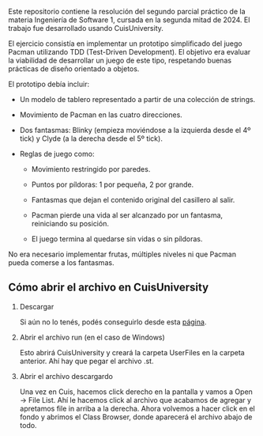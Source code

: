 Este repositorio contiene la resolución del segundo parcial práctico de la materia Ingeniería de Software 1, cursada en la segunda mitad de 2024. El trabajo fue desarrollado usando CuisUniversity.

El ejercicio consistía en implementar un prototipo simplificado del juego Pacman utilizando TDD (Test-Driven Development). El objetivo era evaluar la viabilidad de desarrollar un juego de este tipo, respetando buenas prácticas de diseño orientado a objetos.

El prototipo debía incluir:

- Un modelo de tablero representado a partir de una colección de strings.

- Movimiento de Pacman en las cuatro direcciones.

- Dos fantasmas: Blinky (empieza moviéndose a la izquierda desde el 4º tick) y Clyde (a la derecha desde el 5º tick).

- Reglas de juego como:

  - Movimiento restringido por paredes.

  - Puntos por píldoras: 1 por pequeña, 2 por grande.

  - Fantasmas que dejan el contenido original del casillero al salir.

  - Pacman pierde una vida al ser alcanzado por un fantasma, reiniciando su posición.

  - El juego termina al quedarse sin vidas o sin píldoras.

No era necesario implementar frutas, múltiples niveles ni que Pacman pueda comerse a los fantasmas.

## Cómo abrir el archivo en CuisUniversity
1. Descargar

   Si aún no lo tenés, podés conseguirlo desde esta [página](https://www.isw2.com.ar/cuisuniversity).

3. Abrir el archivo run (en el caso de Windows)

   Esto abrirá CuisUniversity y creará la carpeta UserFiles en la carpeta anterior. Ahí hay que pegar el archivo .st.

4. Abrir el archivo descargardo

   Una vez en Cuis, hacemos click derecho en la pantalla y vamos a Open -> File List. Ahí le hacemos click al archivo que acabamos de agregar y apretamos file in arriba a la derecha. Ahora volvemos a hacer click en el fondo y abrimos el Class Browser, donde aparecerá el archivo abajo de todo.
